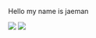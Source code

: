 Hello my name is jaeman


<img src="https://img.shields.io/badge/{내용}-{배경 색깔}?style={스타일}&logo={로고이름}&logoColor={로고 색깔}"/>
<img src="https://img.shields.io/badge/Python-f9dd6a?style=flat&logo=Python&logoColor=3776AB"/>
